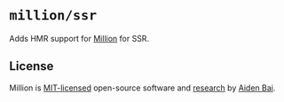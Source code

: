 # `million/ssr`

Adds HMR support for [Million](https://github.com/aidenybai/million) for SSR.

## License

Million is [MIT-licensed](../../../LICENSE) open-source software and [research](https://joss.theoj.org/papers/e654b920c08f83da3a09ff462f61c3a6) by [Aiden Bai](https://github.com/aidenybai).
